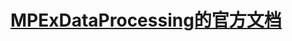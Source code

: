 # [MPExDataProcessing的官方文档](https://amachi.com.cn/_posts/2020-09-06-MPEDP%E5%AE%98%E6%96%B9%E6%96%87%E6%A1%A3/)